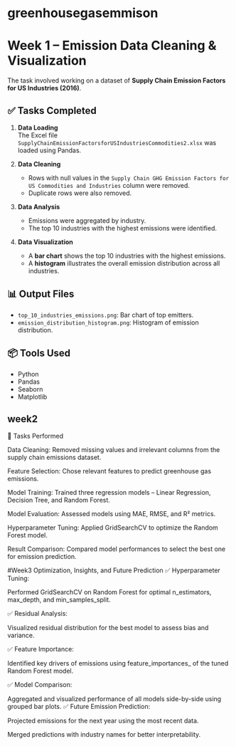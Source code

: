 # greenhousegasemmison
# Week 1 – Emission Data Cleaning & Visualization

 The task involved working on a dataset of **Supply Chain Emission Factors for US Industries (2016)**.

## ✅ Tasks Completed

1. **Data Loading**  
   The Excel file `SupplyChainEmissionFactorsforUSIndustriesCommodities2.xlsx` was loaded using Pandas.

2. **Data Cleaning**  
   - Rows with null values in the `Supply Chain GHG Emission Factors for US Commodities and Industries` column were removed.
   - Duplicate rows were also removed.

3. **Data Analysis**  
   - Emissions were aggregated by industry.
   - The top 10 industries with the highest emissions were identified.

4. **Data Visualization**  
   - A **bar chart** shows the top 10 industries with the highest emissions.
   - A **histogram** illustrates the overall emission distribution across all industries.

## 📊 Output Files

- `top_10_industries_emissions.png`: Bar chart of top emitters.
- `emission_distribution_histogram.png`: Histogram of emission distribution.

## 📦 Tools Used

- Python
- Pandas
- Seaborn
- Matplotlib
## week2
📝 Tasks Performed

Data Cleaning: Removed missing values and irrelevant columns from the supply chain emissions dataset.

Feature Selection: Chose relevant features to predict greenhouse gas emissions.

Model Training: Trained three regression models – Linear Regression, Decision Tree, and Random Forest.

Model Evaluation: Assessed models using MAE, RMSE, and R² metrics.

Hyperparameter Tuning: Applied GridSearchCV to optimize the Random Forest model.

Result Comparison: Compared model performances to select the best one for emission prediction.

#Week3 
Optimization, Insights, and Future Prediction
✅ Hyperparameter Tuning:

Performed GridSearchCV on Random Forest for optimal n_estimators, max_depth, and min_samples_split.

✅ Residual Analysis:

Visualized residual distribution for the best model to assess bias and variance.

✅ Feature Importance:

Identified key drivers of emissions using feature_importances_ of the tuned Random Forest model.

✅ Model Comparison:

Aggregated and visualized performance of all models side-by-side using grouped bar plots.
✅ Future Emission Prediction:

Projected emissions for the next year using the most recent data.

Merged predictions with industry names for better interpretability.



